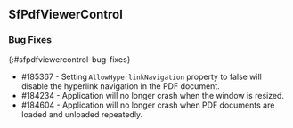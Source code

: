 ## SfPdfViewerControl

### Bug Fixes
{:#sfpdfviewercontrol-bug-fixes} 

* \#185367 - Setting `AllowHyperlinkNavigation` property to false will disable the hyperlink navigation in the PDF document. 
* \#184234 - Application will no longer crash when the window is resized.
* \#184604 - Application will no longer crash when PDF documents are loaded and unloaded repeatedly.

